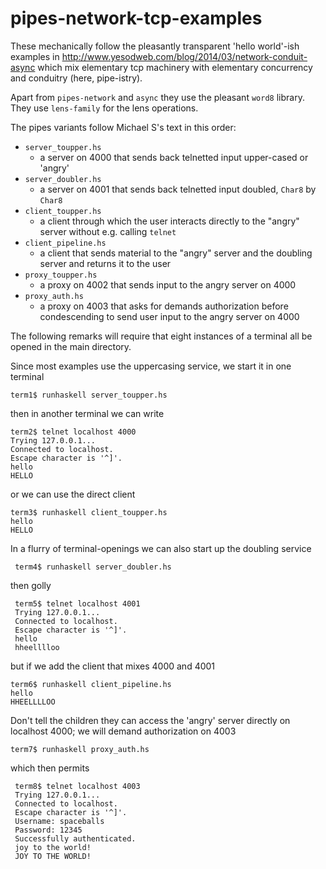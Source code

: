 pipes-network-tcp-examples
==========================

These mechanically follow the pleasantly
transparent 'hello world'-ish examples in
http://www.yesodweb.com/blog/2014/03/network-conduit-async
which mix elementary tcp machinery with elementary
concurrency and conduitry (here, pipe-istry).

Apart from `pipes-network` and `async` they use the pleasant
`word8` library. They use `lens-family` for the lens operations.

The pipes variants follow Michael S's text in this
order:

-   `server_toupper.hs`
    -   a server on 4000 that sends back telnetted
        input upper-cased or 'angry'
-   `server_doubler.hs`
    -   a server on 4001 that sends back telnetted
        input doubled, `Char8` by `Char8`
-   `client_toupper.hs`
    -   a client through which the user interacts
        directly to the "angry" server without
        e.g. calling `telnet`
-   `client_pipeline.hs`
    -   a client that sends material to the
        "angry" server and the doubling server and
        returns it to the user
-   `proxy_toupper.hs`
    -   a proxy on 4002 that sends input to the
        angry server on 4000
-   `proxy_auth.hs`
    -   a proxy on 4003 that asks for demands
        authorization before condescending to send
        user input to the angry server on 4000

The following remarks will require that eight
instances of a terminal all be opened in the main
directory. 


Since most examples use the uppercasing service,
we start it in one terminal

    term1$ runhaskell server_toupper.hs

then in another terminal we can write

    term2$ telnet localhost 4000
    Trying 127.0.0.1...
    Connected to localhost.
    Escape character is '^]'.
    hello
    HELLO

or we can use the direct client

    term3$ runhaskell client_toupper.hs 
    hello
    HELLO

In a flurry of terminal-openings we can also start
up the doubling service

     term4$ runhaskell server_doubler.hs 

then golly

     term5$ telnet localhost 4001
     Trying 127.0.0.1...
     Connected to localhost.
     Escape character is '^]'.
     hello
     hheelllloo

but if we add the client that mixes 4000 and 4001

    term6$ runhaskell client_pipeline.hs 
    hello
    HHEELLLLOO

Don't tell the children they can access the
'angry' server directly on localhost 4000; we will
demand authorization on 4003

    term7$ runhaskell proxy_auth.hs
      

which then permits

     term8$ telnet localhost 4003
     Trying 127.0.0.1...
     Connected to localhost.
     Escape character is '^]'.
     Username: spaceballs
     Password: 12345
     Successfully authenticated.
     joy to the world!
     JOY TO THE WORLD!
